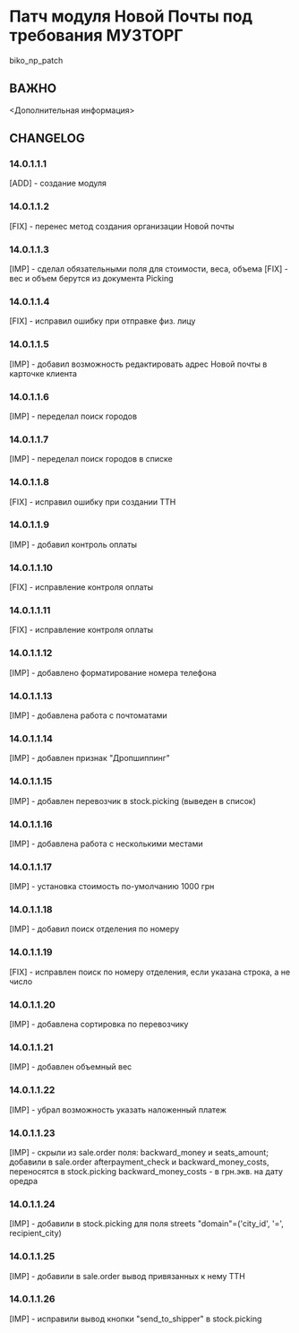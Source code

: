 # Патч модуля Новой Почты под требования МУЗТОРГ

biko_np_patch

## ВАЖНО

<Дополнительная информация>

## CHANGELOG

### 14.0.1.1.1

[ADD] - создание модуля

### 14.0.1.1.2

[FIX] - перенес метод создания организации Новой почты

### 14.0.1.1.3

[IMP] - сделал обязательными поля для стоимости, веса, объема [FIX] - вес и объем берутся из документа Picking

### 14.0.1.1.4

[FIX] - исправил ошибку при отправке физ. лицу

### 14.0.1.1.5

[IMP] - добавил возможность редактировать адрес Новой почты в карточке клиента

### 14.0.1.1.6

[IMP] - переделал поиск городов

### 14.0.1.1.7

[IMP] - переделал поиск городов в списке

### 14.0.1.1.8

[FIX] - исправил ошибку при создании ТТН

### 14.0.1.1.9

[IMP] - добавил контроль оплаты

### 14.0.1.1.10

[FIX] - исправление контроля оплаты

### 14.0.1.1.11

[FIX] - исправление контроля оплаты

### 14.0.1.1.12

[IMP] - добавлено форматирование номера телефона

### 14.0.1.1.13

[IMP] - добавлена работа с почтоматами

### 14.0.1.1.14

[IMP] - добавлен признак "Дропшиппинг"

### 14.0.1.1.15

[IMP] - добавлен перевозчик в stock.picking (выведен в список)

### 14.0.1.1.16

[IMP] - добавлена работа с несколькими местами

### 14.0.1.1.17

[IMP] - установка стоимость по-умолчанию 1000 грн

### 14.0.1.1.18

[IMP] - добавил поиск отделения по номеру

### 14.0.1.1.19

[FIX] - исправлен поиск по номеру отделения, если указана строка, а не число

### 14.0.1.1.20

[IMP] - добавлена сортировка по перевозчику

### 14.0.1.1.21

[IMP] - добавлен объемный вес

### 14.0.1.1.22

[IMP] - убрал возможность указать наложенный платеж

### 14.0.1.1.23

[IMP] - скрыли  из sale.order поля: backward_money и seats_amount;
добавили в sale.order afterpayment_check и backward_money_costs, переносятся в stock.picking
backward_money_costs - в грн.экв. на дату оредра

### 14.0.1.1.24

[IMP] - добавили в stock.picking для поля streets "domain"=('city_id', '=', recipient_city)

### 14.0.1.1.25
[IMP] - добавили в sale.order вывод привязанных к нему ТТН

### 14.0.1.1.26
[IMP] - исправили вывод кнопки "send_to_shipper" в stock.picking
